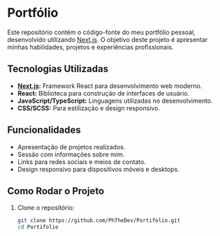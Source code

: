 # Portfólio

Este repositório contém o código-fonte do meu portfólio pessoal, desenvolvido utilizando [Next.js](https://nextjs.org). O objetivo deste projeto é apresentar minhas habilidades, projetos e experiências profissionais.

## Tecnologias Utilizadas

- **[Next.js](https://nextjs.org):** Framework React para desenvolvimento web moderno.
- **React:** Biblioteca para construção de interfaces de usuário.
- **JavaScript/TypeScript:** Linguagens utilizadas no desenvolvimento.
- **CSS/SCSS:** Para estilização e design responsivo.

## Funcionalidades

- Apresentação de projetos realizados.
- Sessão com informações sobre mim.
- Links para redes sociais e meios de contato.
- Design responsivo para dispositivos móveis e desktops.

## Como Rodar o Projeto

1. Clone o repositório:
   ```bash
   git clone https://github.com/PhTheDev/Portifolio.git
   cd Portifolio
